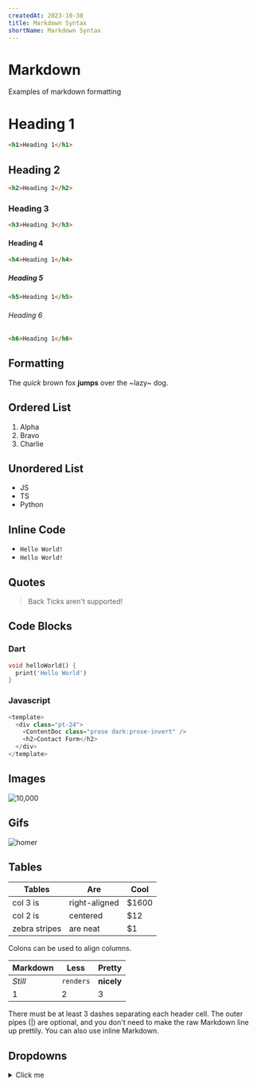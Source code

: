 ```yaml
---
createdAt: 2023-10-30
title: Markdown Syntax
shortName: Markdown Syntax
---
```


# Markdown

Examples of markdown formatting

# Heading 1

```html
<h1>Heading 1</h1>
```

## Heading 2

```html
<h2>Heading 2</h2>
```

### Heading 3

```html
<h3>Heading 3</h3>
```

#### Heading 4

```html
<h4>Heading 1</h4>
```

##### Heading 5

```html
<h5>Heading 1</h5>
```

###### Heading 6

```html
<h6>Heading 1</h6>
```

## Formatting

The *quick* brown fox **jumps** over the \~lazy\~ dog.

## Ordered List

1. Alpha
2. Bravo
3. Charlie

## Unordered List

* JS
* TS
* Python

## Inline Code

- <code>Hello World!</code>
- `Hello World!`

## Quotes

> Back Ticks aren't supported!

## Code Blocks

### Dart

```dart 
void helloWorld() {
  print('Hello World')
}
```

### Javascript

```javascript
<template>
  <div class="pt-24">
    <ContentDoc class="prose dark:prose-invert" />
    <h2>Contact Form</h2>
  </div>
</template>
```

## Images

![10,000](https://imgs.xkcd.com/comics/ten_thousand_2x.png)

## Gifs

![homer](https://i.giphy.com/media/4pMX5rJ4PYAEM/giphy.webp)

## Tables

| Tables        | Are           | Cool  |
| ------------- | ------------- | ----- |
| col 3 is      | right-aligned | $1600 |
| col 2 is      | centered      | $12   |
| zebra stripes | are neat      | $1    |

Colons can be used to align columns.

| Markdown | Less      | Pretty     |
| -------- | --------- | ---------- |
| *Still*  | `renders` | **nicely** |
| 1        | 2         | 3          |

There must be at least 3 dashes separating each header cell.
The outer pipes (|) are optional, and you don't need to make the 
raw Markdown line up prettily. You can also use inline Markdown.

## Dropdowns

<details>
  <summary>Click me</summary>
  
  ### Heading
  1. Foo
  2. Bar
     * Baz
     * Qux

  ### Some Javascript
  ```js
  function logSomething(something) {
    console.log('Something', something);
  }
  ```
</details>